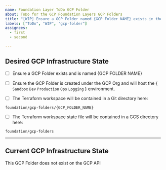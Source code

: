 ```yaml
---
name: Foundation Layer ToDo GCP Folder
about: ToDo for the GCP Foundation Layers GCP Folders
title: "[WIP] Ensure a GCP Folder named {GCP Folder NAME} exists in the {ENV} environment"
labels: ["ToDo", "WIP", "gcp-folder"]
assignees:
  - first
  - second

---
```


## Desired GCP Infrastructure State

- [ ] Ensure a GCP Folder exists and is named {GCP FOLDER NAME}

- [ ] Ensure the GCP Folder is created under the GCP Org and will host the { `Sandbox` `Dev` `Production` `Ops` `Logging` } environment.

- [ ] The Terraform workspace will be contained in a Git directory here:

`foundation/gcp-folders/{GCP_FOLDER_NAME}`

- [ ] The Terraform workspace state file will be contained in a GCS directory here:

`foundation/gcp-folders`

---

## Current GCP Infrastructure State

This GCP Folder does not exist on the GCP API
